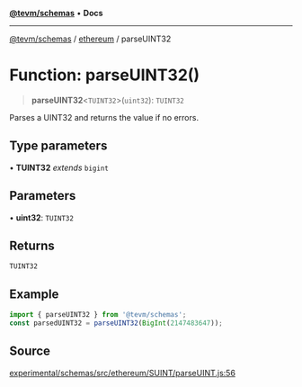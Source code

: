 [**@tevm/schemas**](../../README.md) • **Docs**

***

[@tevm/schemas](../../modules.md) / [ethereum](../README.md) / parseUINT32

# Function: parseUINT32()

> **parseUINT32**\<`TUINT32`\>(`uint32`): `TUINT32`

Parses a UINT32 and returns the value if no errors.

## Type parameters

• **TUINT32** *extends* `bigint`

## Parameters

• **uint32**: `TUINT32`

## Returns

`TUINT32`

## Example

```ts
import { parseUINT32 } from '@tevm/schemas';
const parsedUINT32 = parseUINT32(BigInt(2147483647));
```

## Source

[experimental/schemas/src/ethereum/SUINT/parseUINT.js:56](https://github.com/evmts/tevm-monorepo/blob/main/experimental/schemas/src/ethereum/SUINT/parseUINT.js#L56)
